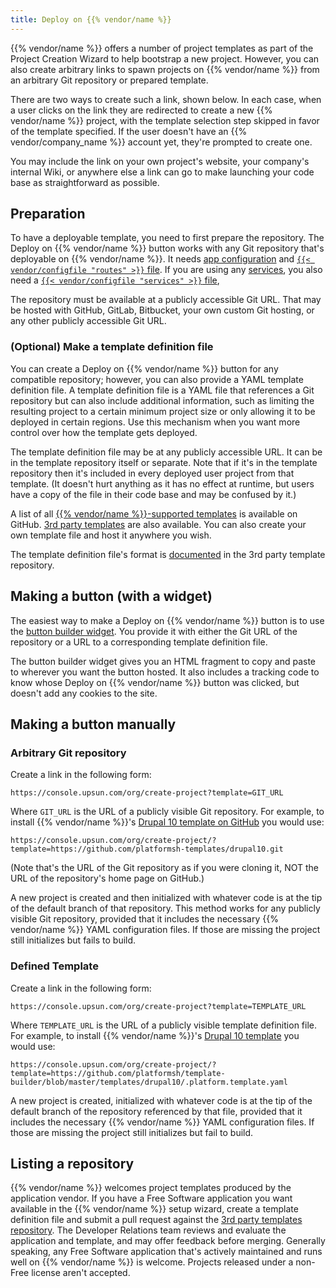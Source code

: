 ```yaml
---
title: Deploy on {{% vendor/name %}}
---
```


{{% vendor/name %}} offers a number of project templates as part of the Project Creation Wizard to help bootstrap a new project.
However, you can also create arbitrary links to spawn projects on {{% vendor/name %}} from an arbitrary Git repository or prepared template.

There are two ways to create such a link, shown below.
In each case, when a user clicks on the link they are redirected to create a new {{% vendor/name %}} project,
with the template selection step skipped in favor of the template specified.
If the user doesn't have an {{% vendor/company_name %}} account yet, they're prompted to create one.

You may include the link on your own project's website, your company's internal Wiki,
or anywhere else a link can go to make launching your code base as straightforward as possible.

## Preparation

To have a deployable template, you need to first prepare the repository.
The Deploy on {{% vendor/name %}} button works with any Git repository that's deployable on {{% vendor/name %}}.
It needs [app configuration](/create-apps/_index.md)
and [`{{< vendor/configfile "routes" >}}` file](/define-routes/_index.md).
If you are using any [services](/add-services/_index.md),
you also need a [`{{< vendor/configfile "services" >}}` file](/add-services/_index.md),

The repository must be available at a publicly accessible Git URL.
That may be hosted with GitHub, GitLab, Bitbucket, your own custom Git hosting,
or any other publicly accessible Git URL.

### (Optional) Make a template definition file

You can create a Deploy on {{% vendor/name %}} button for any compatible repository;
however, you can also provide a YAML template definition file.
A template definition file is a YAML file that references a Git repository but can also include additional information,
such as limiting the resulting project to a certain minimum project size or only allowing it to be deployed in certain regions.
Use this mechanism when you want more control over how the template gets deployed.

The template definition file may be at any publicly accessible URL.
It can be in the template repository itself or separate.
Note that if it's in the template repository then it's included in every deployed user project from that template.
(It doesn't hurt anything as it has no effect at runtime,
but users have a copy of the file in their code base and may be confused by it.)

A list of all [{{% vendor/name %}}-supported templates](https://github.com/platformsh/template-builder/tree/master/templates) is available on GitHub.
[3rd party templates](https://github.com/platformsh/templates-external/) are also available.
You can also create your own template file and host it anywhere you wish.

The template definition file's format is [documented](https://github.com/platformsh/templates-external/blob/master/template-definition.yaml)
in the 3rd party template repository.

## Making a button (with a widget)

The easiest way to make a Deploy on {{% vendor/name %}} button is to use the [button builder widget](https://docs.upsun.com/learn/overview/build-deploy.html).
You provide it with either the Git URL of the repository or a URL to a corresponding template definition file.

The button builder widget gives you an HTML fragment to copy and paste to wherever you want the button hosted.
It also includes a tracking code to know whose Deploy on {{% vendor/name %}} button was clicked, but doesn't add any cookies to the site.

## Making a button manually

### Arbitrary Git repository

Create a link in the following form:

```text
https://console.upsun.com/org/create-project?template=GIT_URL
```

Where `GIT_URL` is the URL of a publicly visible Git repository.
For example, to install {{% vendor/name %}}'s [Drupal 10 template on GitHub](https://github.com/platformsh-templates/drupal10) you would use:

```text
https://console.upsun.com/org/create-project/?template=https://github.com/platformsh-templates/drupal10.git
```

(Note that's the URL of the Git repository as if you were cloning it, NOT the URL of the repository's home page on GitHub.)

A new project is created and then initialized with whatever code is at the tip of the default branch of that repository.
This method works for any publicly visible Git repository,
provided that it includes the necessary {{% vendor/name %}} YAML configuration files.
If those are missing the project still initializes but fails to build.

### Defined Template

Create a link in the following form:

```text
https://console.upsun.com/org/create-project?template=TEMPLATE_URL
```

Where `TEMPLATE_URL` is the URL of a publicly visible template definition file.
For example, to install {{% vendor/name %}}'s [Drupal 10 template](https://github.com/platformsh-templates/drupal10) you would use:

```text
https://console.upsun.com/org/create-project/?template=https://github.com/platformsh/template-builder/blob/master/templates/drupal10/.platform.template.yaml
```

A new project is created, initialized with whatever code is at the tip of the default branch of the repository referenced by that file,
provided that it includes the necessary {{% vendor/name %}} YAML configuration files.
If those are missing the project still initializes but fail to build.

## Listing a repository

{{% vendor/name %}} welcomes project templates produced by the application vendor.
If you have a Free Software application you want available in the {{% vendor/name %}} setup wizard,
create a template definition file and submit a pull request against the [3rd party templates repository](https://github.com/platformsh/templates-external/).
The Developer Relations team reviews and evaluate the application and template, and may offer feedback before merging.
Generally speaking, any Free Software application that's actively maintained and runs well on {{% vendor/name %}} is welcome.
Projects released under a non-Free license aren't accepted.
